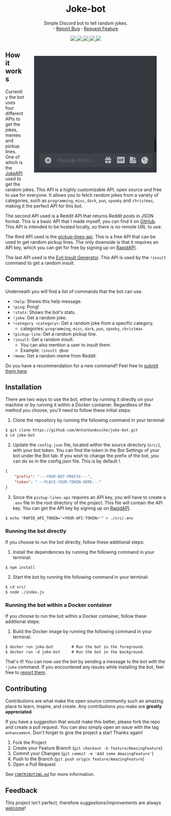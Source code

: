 <div align="center">
    <h1>
        Joke-bot
    </h1>
    <p align="center">
        Simple Discord bot to tell random jokes.
        <br/>
        <strong>·</strong>
        <a href="https://github.com/AntonVanAssche/joke-bot/issues">Report Bug</a>
        <strong>·</strong>
        <a href="https://github.com/AntonVanAssche/joke-bot/issues">Request Feature</a>
    </p>
    <p align="center">
        <a href="https://github.com/AntonVanAssche/joke-bot/graphs/contributors">
            <img src="https://img.shields.io/github/contributors/AntonVanAssche/joke-bot.svg?style=for-the-badge">
        </a>
        <a href="https://github.com/AntonVanAssche/joke-bot/network/members">
            <img src="https://img.shields.io/github/forks/AntonVanAssche/joke-bot.svg?style=for-the-badge">
        </a>
        <a href="https://github.com/AntonVanAssche/AntonVanAssche/joke-bot">
            <img src="https://img.shields.io/github/stars/AntonVanAssche/joke-bot.svg?style=for-the-badge">
        </a>
        <a href="https://github.com/AntonVanAssche/AntonVanAssche/joke-bot">
            <img src="https://img.shields.io/github/issues/AntonVanAssche/joke-bot.svg?style=for-the-badge">
        </a>
        <a href="https://github.com/AntonVanAssche/joke-bot/blob/master/LICENSE.md">
            <img src="https://img.shields.io/github/license/AntonVanAssche/joke-bot.svg?style=for-the-badge">
        </a>
    </p>
</div>

<img src="assets/preview.gif" alt="preview" align="right" style="padding: 30px;">

## How it works

Currently the bot uses four different APIs to get the jokes, memes and pickup lines.
One of which is the [JokeAPI](https://jokeapi.dev/) used to get the random jokes.
This API is a highly customizable API, open source and free to use for everyone.
It allows you to fetch random jokes from a variety of categories, such as `programming`, `misc`, `dark`, `pun`, `spooky` and `christmas`, making it the perfect API for this bot.

The second API used is a Reddit API that returns Reddit posts in JSON format.
This is a basic API that I made myself, you can find it on [GitHub](https://github.com/AntonVanAssche/RedditAPI). This API is intended to be hosted locally, so there is no remote URL to use.

The third API used is the [pickup-lines-api](https://rapidapi.com/sfehqlfsau/api/pickup-lines-api/). This is a free API that can be used to get random pickup lines.
The only downside is that it requires an API key, which you can get for free by signing up on [RapidAPI](https://rapidapi.com/).

The last API used is the [Evil Insult Generator](https://evilinsult.com/api/). This API is used by the `!insult` command to get a random insult.

## Commands

Underneath you will find a list of commands that the bot can use.

-   `!help`: Shows this help message.
-   `!ping`: Pong!
-   `!stats`: Shows the bot's stats.
-   `!joke`: Get a random joke.
-   `!category <category>`: Get a random joke from a specific category.
    -   categories: `programming`, `misc`, `dark`, `pun`, `spooky`, `christmas`
-   `!pickup-line`: Get a random pickup line.
-   `!insult`: Get a random insult.
    -   You can also mention a user to insult them.
    -   Example: `!insult @bob`
-   `!meme`: Get a random meme from Reddit.

Do you have a recommendation for a new command? Feel free to [submit them here](https://github.com/AntonVanAssche/joke-bot/issues/new).

## Installation

There are two ways to use the bot, either by running it directly on your machine or by running it within a Docker container.
Regardless of the method you choose, you'll need to follow these initial steps:

1.  Clone the repository by running the following command in your terminal:

```console
$ git clone https://github.com/AntonVanAssche/joke-bot.git
$ cd joke-bot
```

2.  Update the `config.json` file, located within the source directory (`src/`), with your bot token. You can find the token in the Bot Settings of your bot under the Bot tab.
    If you wish to change the prefix of the bot, you can do so in the config.json file. This is by default !.

```json
{
    "prefix": "---YOUR-BOT-PREFIX---",
    "token": "---PLACE-YOUR-TOKEN-HERE---"
}
```

3.  Since the `pickup-lines-api` requires an API key, you will have to create a `.env` file in the root directory of the project.
    This file will contain the API key. You can get the API key by signing up on [RapidAPI](https://rapidapi.com/).

```console
$ echo "RAPID_API_TOKEN='<YOUR-API-TOKEN>'" > ./src/.env
```

### Running the bot directly

If you choose to run the bot directly, follow these additional steps:

1.  Install the dependencies by running the following command in your terminal:

```console
$ npm install
```

2.  Start the bot by running the following command in your terminal:

```console
$ cd src/
$ node ./index.js
```

### Running the bot within a Docker container

If you choose to run the bot within a Docker container, follow these additional steps:

1.  Build the Docker image by running the following command in your terminal:

```console
$ docker run joke-bot        # Run the bot in the foreground.
$ docker run -d joke-bot     # Run the bot in the background.
```

That's it! You can now use the bot by sending a message to the bot with the `!joke` command.
If you encountered any issues while installing the bot, feel free to [report them](https://github.com/AntonVanAssche/joke-bot/issues/new).

## Contributing

Contributions are what make the open source community such an amazing place to learn, inspire, and create. Any contributions you make are **greatly appreciated**.

If you have a suggestion that would make this better, please fork the repo and create a pull request. You can also simply open an issue with the tag `enhancement`.
Don't forget to give the project a star! Thanks again!

1. Fork the Project
2. Create your Feature Branch (`git checkout -b feature/AmazingFeature`)
3. Commit your Changes (`git commit -m 'Add some AmazingFeature'`)
4. Push to the Branch (`git push origin feature/AmazingFeature`)
5. Open a Pull Request

See [`CONTRIBUTING.md`](./CONTRIBUTING.md) for more information.

## Feedback

This project isn't perfect, therefore suggestions/improvements are always [welcome](https://github.com/AntonVanAssche/joke-bot/issues)!

